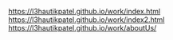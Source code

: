 https://l3hautikpatel.github.io/work/index.html
https://l3hautikpatel.github.io/work/index2.html
https://l3hautikpatel.github.io/work/aboutUs/
